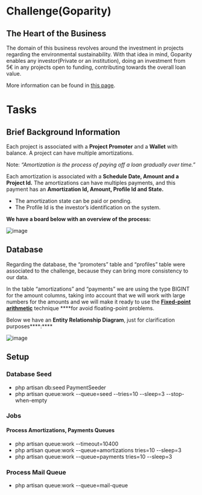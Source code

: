 # Challenge(Goparity)

## The Heart of the Business

The domain of this business revolves around the investment in projects regarding the environmental sustainability. With that idea in mind, Goparity enables any investor(Private or an institution), doing an investment from 5€ in any projects open to funding, contributing towards the overall loan value.

More information can be found in [this page](https://goparity.com/faqs/how-do-investments-at-goparity-work).

# Tasks

## Brief Background Information

Each project is associated with a **Project Promoter** and a **Wallet** with balance. A project can have multiple amortizations.

Note: *“Amortization is the process of paying off a loan gradually over time.”*

Each amortization is associated with a ********************************************Schedule Date, Amount and a Project Id.******************************************** The amortizations can have multiples payments, and this payment has an **Amortization Id, Amount, Profile Id and State.** 

- The amortization state can be paid or pending.
- The Profile Id is the investor’s identification on the system.

**We have a board below with an overview of the process:**

![image](https://github.com/andrepgsilva/amortizations-challenge/assets/11141879/a8e1068b-b41c-465b-bf4b-e8ef5dfa153d)

## Database

Regarding the database, the “promoters” table and “profiles” table were associated to the challenge, because they can bring more consistency to our data. 

In the table “amortizations” and “payments” we are using the type BIGINT for the amount columns, taking into account that we will work with large numbers for the amounts and we will make it ready to use the **[Fixed-point arithmetic](https://en.wikipedia.org/wiki/Fixed-point_arithmetic)** technique ****for avoid floating-point problems.

Below we have an ****Entity Relationship Diagram****, just for clarification purposes****:****

![image](https://github.com/andrepgsilva/amortizations-challenge/assets/11141879/a6445c45-1c9e-45b7-91d5-4962a0307711)

## Setup
### Database Seed
- php artisan db:seed PaymentSeeder
- php artisan queue:work --queue=seed --tries=10 --sleep=3 --stop-when-empty

### Jobs
#### Process Amortizations, Payments Queues
- php artisan queue:work --timeout=10400
- php artisan queue:work --queue=amortizations tries=10 --sleep=3
- php artisan queue:work --queue=payments tries=10 --sleep=3

### Process Mail Queue
- php artisan queue:work --queue=mail-queue
